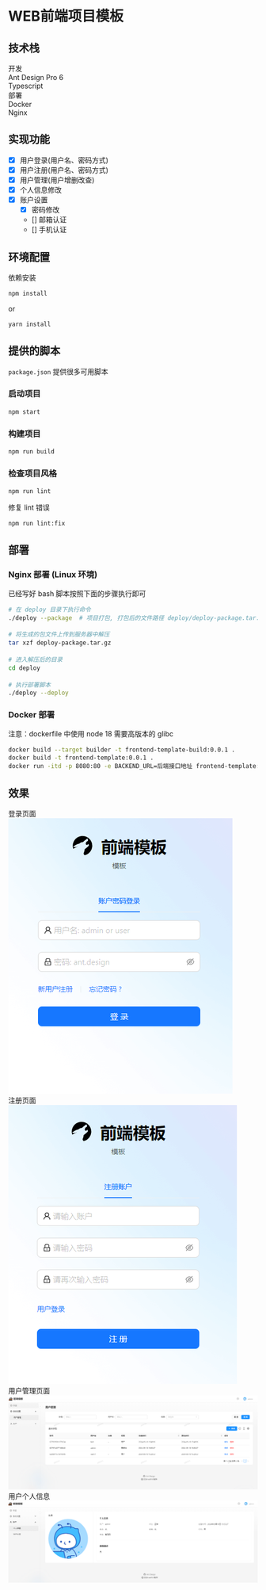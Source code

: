 # WEB前端项目模板

## 技术栈
开发  
Ant Design Pro 6  
Typescript  
部署  
Docker  
Nginx  

## 实现功能
- [x] 用户登录(用户名、密码方式)  
- [x] 用户注册(用户名、密码方式)  
- [x] 用户管理(用户增删改查)  
- [x] 个人信息修改  
- [x] 账户设置  
    - [x] 密码修改  
    - [] 邮箱认证  
    - [] 手机认证  

## 环境配置

依赖安装

```bash
npm install
```

or

```bash
yarn install
```

## 提供的脚本

 `package.json` 提供很多可用脚本

### 启动项目

```bash
npm start
```

### 构建项目

```bash
npm run build
```

### 检查项目风格

```bash
npm run lint
```

修复 lint 错误

```bash
npm run lint:fix
```


## 部署

### Nginx 部署 (Linux 环境)
已经写好 bash 脚本按照下面的步骤执行即可
```bash
# 在 deploy 目录下执行命令
./deploy --package  # 项目打包, 打包后的文件路径 deploy/deploy-package.tar.gz

# 将生成的包文件上传到服务器中解压
tar xzf deploy-package.tar.gz

# 进入解压后的目录
cd deploy

# 执行部署脚本
./deploy --deploy
```

### Docker 部署
注意：dockerfile 中使用 node 18 需要高版本的 glibc
```bash
docker build --target builder -t frontend-template-build:0.0.1 .
docker build -t frontend-template:0.0.1 .
docker run -itd -p 8080:80 -e BACKEND_URL=后端接口地址 frontend-template:0.0.1 
```

## 效果

登录页面  
![登录页面](./img/login.png)  
注册页面  
![登录页面](./img/register.png)  
用户管理页面  
![用户管理](./img/usermanage.png)  
用户个人信息  
![用户个人信息](./img/userinfo.png)  
